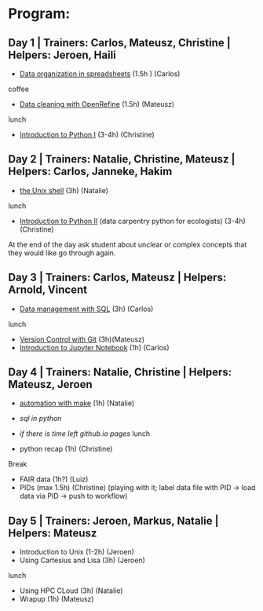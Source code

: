 # Program:

## Day 1 | Trainers: Carlos, Mateusz, Christine | Helpers: Jeroen, Haili
* [Data organization in spreadsheets](http://www.datacarpentry.org/spreadsheet-ecology-lesson/) (1.5h ) (Carlos)

coffee
    
* [Data cleaning with OpenRefine](http://www.datacarpentry.org/OpenRefine-ecology/) (1.5h) (Mateusz)
    
lunch

* [Introduction to Python I](http://www.datacarpentry.org/python-ecology/)
  (3-4h) (Christine) 
  

## Day 2 | Trainers: Natalie, Christine, Mateusz | Helpers: Carlos, Janneke, Hakim
* [the Unix shell](http://swcarpentry.github.io/shell-novice) (3h) (Natalie)

lunch
* [Introduction to Python II](http://www.datacarpentry.org/python-ecology/) (data carpentry python for ecologists)
  (3-4h) (Christine)

At the end of the day ask student about unclear or complex concepts that they would like go through again.

## Day 3 | Trainers: Carlos, Mateusz | Helpers: Arnold, Vincent
* [Data management with SQL](http://www.datacarpentry.org/sql-ecology/) (3h) (Carlos)
    
lunch
* [Version Control with Git](http://swcarpentry.github.io/git-novice/index.html) (3h)(Mateusz)
* [Introduction to Jupyter Notebook](https://github.com/NLeSC/essential-skills-25-01-2015-Utrecht/blob/master/lessons/Notebook.md) (1h) (Carlos)

## Day 4 | Trainers: Natalie, Christine | Helpers: Mateusz, Jeroen
* [automation with make](http://swcarpentry.github.io/make-novice/) (1h) (Natalie)
*  *sql in python*
* *if there is time left github.io pages*
lunch

* python recap (1h) (Christine)

Break
* FAIR data (1h?) (Luiz)
* PIDs (max 1.5h) (Christine)
  (playing with it; label data file with PID → load data via PID → push to workflow)

## Day 5 | Trainers: Jeroen, Markus, Natalie | Helpers: Mateusz
* Introduction to Unix (1-2h) (Jeroen)
* Using Cartesius and Lisa (3h) (Jeroen)

lunch

* Using HPC CLoud (3h) (Natalie)
* Wrapup (1h) (Mateusz)
